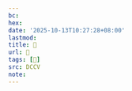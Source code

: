 ```yaml
---
bc:
hex:
date: '2025-10-13T10:27:28+08:00'
lastmod:
title: 􄇻
url: 􄇻
tags: [𡩡]
src: DCCV
note:
---
```

